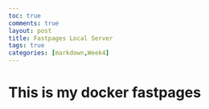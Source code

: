 ```yaml
---
toc: true
comments: true
layout: post
title: Fastpages Local Server
tags: true
categories: [markdown,Week4]
---
```


# This is my docker fastpages